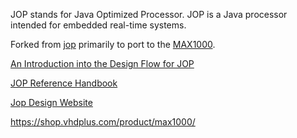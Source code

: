 JOP stands for Java Optimized Processor. JOP is a Java processor intended for embedded real-time systems.

Forked from [jop](https://github.com/jop-devel/jop) primarily to port to the [MAX1000](https://shop.trenz-electronic.de/en/TEI0001-04-DBC83A-MAX1000-IoT-Maker-Board-8kLE-8-MByte-SDRAM-8-MByte-Flash-6.15-x-2.5-cm).

[An Introduction into the Design Flow for JOP](https://www.jopdesign.com/doc/build.pdf)

[JOP Reference Handbook](https://www.jopdesign.com/doc/handbook.pdf)

[Jop Design Website](https://www.jopdesign.com/)

https://shop.vhdplus.com/product/max1000/

